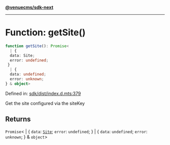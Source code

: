 [**@venuecms/sdk-next**](../Index.md)

***

# Function: getSite()

```ts
function getSite(): Promise<
  | {
  data: Site;
  error: undefined;
 }
  | {
  data: undefined;
  error: unknown;
} & object>
```

Defined in: [sdk/dist/index.d.mts:379](https://github.com/venuecms/sdk/blob/e839f07e66419aaf9ace81d080584d6bd1f8de14/packages/sdk/dist/index.d.mts#L379)

Get the site configured via the siteKey

## Returns

`Promise`\<
  \| \{
  `data`: [`Site`](../type-aliases/Site.md);
  `error`: `undefined`;
 \}
  \| \{
  `data`: `undefined`;
  `error`: `unknown`;
 \} & `object`\>
